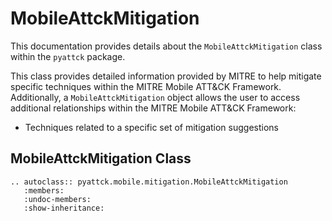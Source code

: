 # MobileAttckMitigation

This documentation provides details about the `MobileAttckMitigation` class within the `pyattck` package.

This class provides detailed information provided by MITRE to help mitigate specific techniques within the MITRE Mobile ATT&CK Framework.  Additionally, a `MobileAttckMitigation` object allows the user to access additional relationships within the MITRE Mobile ATT&CK Framework:

* Techniques related to a specific set of mitigation suggestions

## MobileAttckMitigation Class

```eval_rst
.. autoclass:: pyattck.mobile.mitigation.MobileAttckMitigation
   :members:
   :undoc-members:
   :show-inheritance:
```